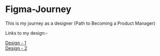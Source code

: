 # Figma-Journey
This is my journey as a designer (Path to Becoming a Product Manager)




Links to my design:-

<a href="https://github.com/UdayBhaskarDEV/Figma-Journey/blob/main/Design-1.PNG">Design - 1</a><br>
<a href="https://github.com/UdayBhaskarDEV/Figma-Journey/blob/main/Design-2.PNG">Design - 2</a>
